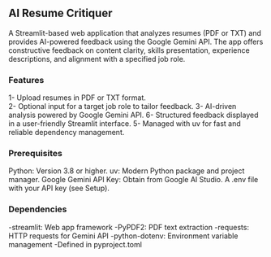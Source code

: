 ## AI Resume Critiquer
A Streamlit-based web application that analyzes resumes (PDF or TXT) and provides AI-powered feedback using the Google Gemini API. The app offers constructive feedback on content clarity, skills presentation, experience descriptions, and alignment with a specified job role.

### Features
1- Upload resumes in PDF or TXT format.<br>
2- Optional input for a target job role to tailor feedback.
3- AI-driven analysis powered by Google Gemini API.
6- Structured feedback displayed in a user-friendly Streamlit interface.
5- Managed with uv for fast and reliable dependency management.

### Prerequisites
Python: Version 3.8 or higher.
uv: Modern Python package and project manager.
Google Gemini API Key: Obtain from Google AI Studio.
A .env file with your API key (see Setup).

### Dependencies
-streamlit: Web app framework
-PyPDF2: PDF text extraction
-requests: HTTP requests for Gemini API
-python-dotenv: Environment variable management
-Defined in pyproject.toml

